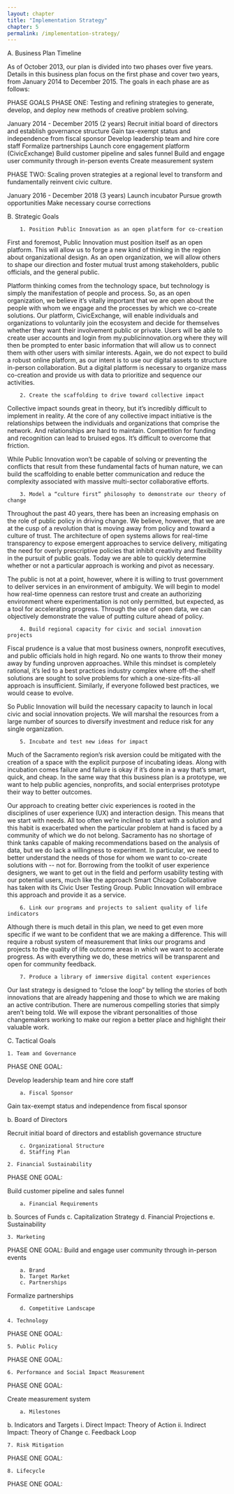 ```yaml
--- 
layout: chapter
title: "Implementation Strategy"
chapter: 5
permalink: /implementation-strategy/
---
```


A. Business Plan Timeline			

As of October 2013, our plan is divided into two phases over five years. Details in this business plan focus on the first phase and cover two years, from January 2014 to December 2015. The goals in each phase are as follows:

 
PHASE
GOALS
PHASE ONE:
Testing and refining strategies to generate, develop, and deploy new methods of creative problem solving.

January 2014 - December 2015 (2 years)
Recruit initial board of directors and establish governance structure
Gain tax-exempt status and independence from fiscal sponsor
Develop leadership team and hire core staff
Formalize partnerships
Launch core engagement platform (CivicExchange)
Build customer pipeline and sales funnel
Build and engage user community through in-person events
Create measurement system

PHASE TWO:
Scaling proven strategies at a regional level to transform and fundamentally reinvent civic culture.

January 2016 - December 2018 (3 years)
Launch incubator
Pursue growth opportunities
Make necessary course corrections


		
B. Strategic Goals

		1. Position Public Innovation as an open platform for co-creation

First and foremost, Public Innovation must position itself as an open platform. This will allow us to forge a new kind of thinking in the region about organizational design. As an open organization, we will allow others to shape our direction and foster mutual trust among stakeholders, public officials, and the general public.

Platform thinking comes from the technology space, but technology is simply the manifestation of people and process. So, as an open organization, we believe it’s vitally important that we are open about the people with whom we engage and the processes by which we co-create solutions. Our platform, CivicExchange, will enable individuals and organizations to voluntarily join the ecosystem and decide for themselves whether they want their involvement public or private. Users will be able to create user accounts and login from my.publicinnovation.org where they will then be prompted to enter basic information that will allow us to connect them with other users with similar interests. Again, we do not expect to build a robust online platform, as our intent is to use our digital assets to structure in-person collaboration. But a digital platform is necessary to organize mass co-creation and provide us with data to prioritize and sequence our activities. 

		2. Create the scaffolding to drive toward collective impact

Collective impact sounds great in theory, but it’s incredibly difficult to implement in reality. At the core of any collective impact initiative is the relationships between the individuals and organizations that comprise the network. And relationships are hard to maintain. Competition for funding and recognition can lead to bruised egos. It’s difficult to overcome that friction.

While Public Innovation won’t be capable of solving or preventing the conflicts that result from these fundamental facts of human nature, we can build the scaffolding to enable better communication and reduce the complexity associated with massive multi-sector collaborative efforts. 

		3. Model a “culture first” philosophy to demonstrate our theory of change

Throughout the past 40 years, there has been an increasing emphasis on the role of public policy in driving change. We believe, however, that we are at the cusp of a revolution that is moving away from policy and toward a culture of trust. The architecture of open systems allows for real-time transparency to expose emergent approaches to service delivery, mitigating the need for overly prescriptive policies that inhibit creativity and flexibility in the pursuit of public goals. Today we are able to quickly determine whether or not a particular approach is working and pivot as necessary.

The public is not at a point, however, where it is willing to trust government to deliver services in an environment of ambiguity. We will begin to model how real-time openness can restore trust and create an authorizing environment where experimentation is not only permitted, but expected, as a tool for accelerating progress. Through the use of open data, we can objectively demonstrate the value of putting culture ahead of policy.

		4. Build regional capacity for civic and social innovation projects

Fiscal prudence is a value that most business owners, nonprofit executives, and public officials hold in high regard. No one wants to throw their money away by funding unproven approaches. While this mindset is completely rational, it’s led to a best practices industry complex where off-the-shelf solutions are sought to solve problems for which a one-size-fits-all approach is insufficient. Similarly, if everyone followed best practices, we would cease to evolve.

So Public Innovation will build the necessary capacity to launch in local civic and social innovation projects. We will marshal the resources from a large number of sources to diversify investment and reduce risk for any single organization. 

		5. Incubate and test new ideas for impact

Much of the Sacramento region’s risk aversion could be mitigated with the creation of a space with the explicit purpose of incubating ideas. Along with incubation comes failure and failure is okay if it’s done in a way that’s smart, quick, and cheap. In the same way that this business plan is a prototype, we want to help public agencies, nonprofits, and social enterprises prototype their way to better outcomes.

Our approach to creating better civic experiences is rooted in the disciplines of user experience (UX) and interaction design. This means that we start with needs. All too often we’re inclined to start with a solution and this habit is exacerbated when the particular problem at hand is faced by a community of which we do not belong. Sacramento has no shortage of think tanks capable of making recommendations based on the analysis of data, but we do lack a willingness to experiment. In particular, we need to better understand the needs of those for whom we want to co-create solutions with -- not for. Borrowing from the toolkit of user experience designers, we want to get out in the field and perform usability testing with our potential users, much like the approach Smart Chicago Collaborative has taken with its Civic User Testing Group. Public Innovation will embrace this approach and provide it as a service.

		6. Link our programs and projects to salient quality of life indicators

Although there is much detail in this plan, we need to get even more specific if we want to be confident that we are making a difference. This will require a robust system of measurement that links our programs and projects to the quality of life outcome areas in which we want to accelerate progress. As with everything we do, these metrics will be transparent and open for community feedback.

		7. Produce a library of immersive digital content experiences

Our last strategy is designed to “close the loop” by telling the stories of both innovations that are already happening and those to which we are making an active contribution. There are numerous compelling stories that simply aren’t being told. We will expose the vibrant personalities of those changemakers working to make our region a better place and highlight their valuable work.

C. Tactical Goals

	1. Team and Governance

PHASE ONE GOAL: 

Develop leadership team and hire core staff


		a. Fiscal Sponsor

Gain tax-exempt status and independence from fiscal sponsor

b. Board of Directors

Recruit initial board of directors and establish governance structure

		c. Organizational Structure
		d. Staffing Plan

	2. Financial Sustainability

PHASE ONE GOAL: 

Build customer pipeline and sales funnel

		a. Financial Requirements
b. Sources of Funds
c. Capitalization Strategy
		d. Financial Projections
		e. Sustainability

	3. Marketing

PHASE ONE GOAL: Build and engage user community through in-person events


		a. Brand
		b. Target Market
		c. Partnerships

Formalize partnerships

		d. Competitive Landscape

	4. Technology

PHASE ONE GOAL: 

	5. Public Policy

PHASE ONE GOAL: 

	6. Performance and Social Impact Measurement

PHASE ONE GOAL: 


Create measurement system

		a. Milestones
b. Indicators and Targets
	i. Direct Impact: Theory of Action
	ii. Indirect Impact: Theory of Change
		c. Feedback Loop

	7. Risk Mitigation

PHASE ONE GOAL: 

	8. Lifecycle

PHASE ONE GOAL: 
